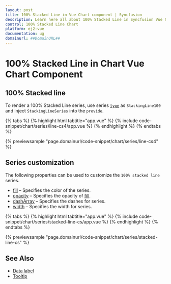 ```yaml
---
layout: post
title: 100% Stacked Line in Vue Chart component | Syncfusion
description: Learn here all about 100% Stacked Line in Syncfusion Vue Chart component of Syncfusion Essential JS 2 and more.
control: 100% Stacked Line Chart
platform: ej2-vue
documentation: ug
domainurl: ##DomainURL##
---
```


# 100% Stacked Line in Chart Vue Chart Component

## 100% Stacked line

To render a 100% Stacked Line series, use series [`type`](https://ej2.syncfusion.com/vue/documentation/api/chart/series/#type) as `StackingLine100` and
inject `StackingLineSeries` into the `provide`.

{% tabs %}
{% highlight html tabtitle="app.vue" %}
{% include code-snippet/chart/series/line-cs4/app.vue %}
{% endhighlight %}
{% endtabs %}
        
{% previewsample "page.domainurl/code-snippet/chart/series/line-cs4" %}

## Series customization

The following properties can be used to customize the `100% stacked line` series.

* [fill](https://ej2.syncfusion.com/vue/documentation/api/chart/seriesModel/#fill) – Specifies the color of the series.
* [opacity](https://ej2.syncfusion.com/vue/documentation/api/chart/seriesModel/#opacity) – Specifies the opacity of [fill](https://ej2.syncfusion.com/vue/documentation/api/chart/seriesModel/#fill).
* [dashArray](https://ej2.syncfusion.com/vue/documentation/api/chart/seriesModel/#dasharray) – Specifies the dashes for series.
* [width](/api/chart/seriesModel/#width) – Specifies the width for series.

{% tabs %}
{% highlight html tabtitle="app.vue" %}
{% include code-snippet/chart/series/stacked-line-cs/app.vue %}
{% endhighlight %}
{% endtabs %}
        
{% previewsample "page.domainurl/code-snippet/chart/series/stacked-line-cs" %}

## See Also

* [Data label](./data-labels/)
* [Tooltip](./tool-tip/)
